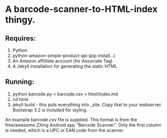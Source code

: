 # A barcode-scanner-to-HTML-index thingy.

## Requires:

1. Python
2. python-amazon-simple-product-api (pip install...)
3. An Amazon affililate account (for Associate Tag)
4. A Jekyll installation for generating the static HTML

## Running:
1. python barcode.py < barcode.csv > html/index.md
2. cd html
3. jekyll build - this puts everything into _site. Copy that to your webserver. Bootstrap 3.2 is included for styling.

An example barcode.csv file is supplied. This format is from the free/awesome ZXing Android app "Barcode Scanner". Only the first column is needed, which is a UPC or EAN code from the scanner.

